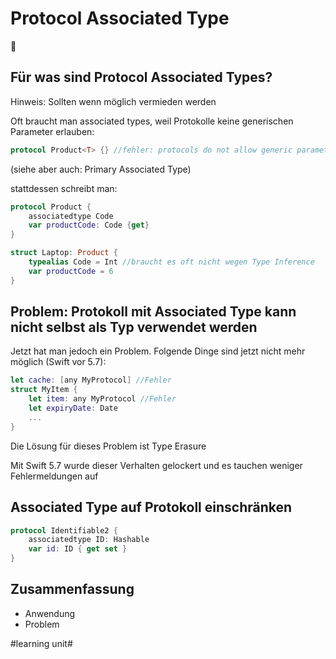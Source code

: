 # Protocol Associated Type
📜

## Für was sind Protocol Associated Types?

Hinweis: Sollten wenn möglich vermieden werden

Oft braucht man associated types, weil Protokolle keine generischen Parameter erlauben:

```swift
protocol Product<T> {} //fehler: protocols do not allow generic parameters; use associated types instead
```

(siehe aber auch: Primary Associated Type)

stattdessen schreibt man:

```swift
protocol Product {
	associatedtype Code
	var productCode: Code {get}
}

struct Laptop: Product {
	typealias Code = Int //braucht es oft nicht wegen Type Inference
	var productCode = 6 
}
```

## Problem: Protokoll mit Associated Type kann nicht selbst als Typ verwendet werden

Jetzt hat man jedoch ein Problem. Folgende Dinge sind jetzt nicht mehr möglich (Swift vor 5.7):

```swift
let cache: [any MyProtocol] //Fehler
struct MyItem {
    let item: any MyProtocol //Fehler
    let expiryDate: Date
    ...
}
```

Die Lösung für dieses Problem ist Type Erasure

Mit Swift 5.7 wurde dieser Verhalten gelockert und es tauchen weniger Fehlermeldungen auf

## Associated Type auf Protokoll einschränken

```swift
protocol Identifiable2 {
    associatedtype ID: Hashable
    var id: ID { get set }
}
```



## Zusammenfassung
- Anwendung
- Problem

#learning unit#